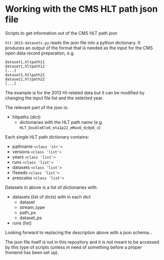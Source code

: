 # Working with the CMS HLT path json file

Scripts to get information out of the CMS HLT path json

`hlt-2013-datasets.py` reads the json file into a python dictionary. It produces an output of the format that is needed as the input for the CMS open data record preparation, e.g.

```
dataset1,hltpath11
dataset1,hltpath12
[...]
dataset2,htlpath21
dataset2,hltpath22
[...]
```

The example is for the 2013 HI-related data but it can be modified by changing the input file list and the selected year.

The relevant part of the json is:

- hltpaths (dict)
  - dictionaries with the HLT path name (e.g. `HLT_DoubleEle8_eta1p22_mMax6_dz0p8_v`)
  
Each single HLT path dictionary contains:

- pathname `<class 'str'>`
- versions `<class 'list'>`
- years `<class 'list'>`
- runs `<class 'list'>`
- datasets `<class 'list'>`
- l1seeds `<class 'list'>`
- prescales `<class 'list'>`

Datasets in above is a list of dictionaries with:

- datasets (list of dicts) with in each dict
  - dataset
  - stream_type
  - path_ps
  - dataset_ps
- runs (list)

Looking forward to replacing the description above with a json schema...

The json file itself is not in this repository and it is not meant to be accessed by this type of scripts (unless in need of something before a proper frontend has been set up).

